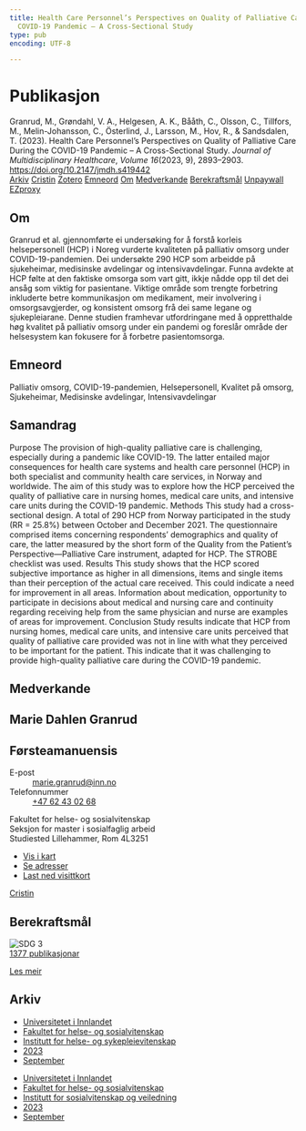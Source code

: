 ```yaml
---
title: Health Care Personnel’s Perspectives on Quality of Palliative Care During the
  COVID-19 Pandemic – A Cross-Sectional Study
type: pub
encoding: UTF-8

---
```

<h1>Publikasjon</h1>
<article id="csl-bib-container-2CFZPJP8" class="csl-bib-container">
  <div class="csl-bib-body"> <div class="csl-entry">Granrud, M., Grøndahl, V. A., Helgesen, A. K., Bååth, C., Olsson, C., Tillfors, M., Melin-Johansson, C., Österlind, J., Larsson, M., Hov, R., &#38; Sandsdalen, T. (2023). Health Care Personnel’s Perspectives on Quality of Palliative Care During the COVID-19 Pandemic – A Cross-Sectional Study. <i>Journal of Multidisciplinary Healthcare</i>, <i>Volume 16</i>(2023, 9), 2893–2903. <a href="https://doi.org/10.2147/jmdh.s419442">https://doi.org/10.2147/jmdh.s419442</a></div> </div>
  <div class="csl-bib-buttons">
    <a href="#taxonomy-article-2CFZPJP8" alt="archive" class="csl-bib-button">Arkiv</a>
    <a href="https://app.cristin.no/results/show.jsf?id=2180015" alt="Cristin" class="csl-bib-button">Cristin</a>
    <a href="http://zotero.org/groups/5881554/items/2CFZPJP8" alt="Zotero" class="csl-bib-button">Zotero</a>
    <a href="#keywords-article-2CFZPJP8" alt="keywords" class="csl-bib-button">Emneord</a>
    <a href="#about-article-2CFZPJP8" alt="about_pub" class="csl-bib-button">Om</a>
    <a href="#contributors-article-2CFZPJP8" alt="contributors" class="csl-bib-button">Medverkande</a>
    <a href="#sdg-article-2CFZPJP8" alt="sdg" class="csl-bib-button">Berekraftsmål</a>
    <a href="https://www.dovepress.com/getfile.php?fileID=93101" alt="Unpaywall" class="csl-bib-button">Unpaywall</a>
    <a href="https://www.dovepress.com/getfile.php?fileID=93101" alt="EZproxy" class="csl-bib-button">EZproxy</a>
  </div>
  <div id="csl-bib-meta-container-2CFZPJP8"></div>
</article>
<div id="csl-bib-meta-2CFZPJP8" class="csl-bib-meta">
  <article id="about-article-2CFZPJP8" class="about_pub-article">
    <h1>Om</h1>
    Granrud et al. gjennomførte ei undersøking for å forstå korleis helsepersonell (HCP) i Noreg vurderte kvaliteten på palliativ omsorg under COVID-19-pandemien. Dei undersøkte 290 HCP som arbeidde på sjukeheimar, medisinske avdelingar og intensivavdelingar. Funna avdekte at HCP følte at den faktiske omsorga som vart gitt, ikkje nådde opp til det dei ansåg som viktig for pasientane. Viktige område som trengte forbetring inkluderte betre kommunikasjon om medikament, meir involvering i omsorgsavgjerder, og konsistent omsorg frå dei same legane og sjukepleiarane. Denne studien framhevar utfordringane med å oppretthalde høg kvalitet på palliativ omsorg under ein pandemi og foreslår område der helsesystem kan fokusere for å forbetre pasientomsorga.
  </article>
  <article id="keywords-article-2CFZPJP8" class="keywords-article">
    <h1>Emneord</h1>
    Palliativ omsorg, COVID-19-pandemien, Helsepersonell, Kvalitet på omsorg, Sjukeheimar, Medisinske avdelingar, Intensivavdelingar
  </article>
  <article id="abstract-article-2CFZPJP8" class="abstract-article">
    <h1>Samandrag</h1>
    Purpose The provision of high-quality palliative care is challenging, especially during a pandemic like COVID-19. The latter entailed major consequences for health care systems and health care personnel (HCP) in both specialist and community health care services, in Norway and worldwide. The aim of this study was to explore how the HCP perceived the quality of palliative care in nursing homes, medical care units, and intensive care units during the COVID-19 pandemic. Methods This study had a cross-sectional design. A total of 290 HCP from Norway participated in the study (RR = 25.8%) between October and December 2021. The questionnaire comprised items concerning respondents’ demographics and quality of care, the latter measured by the short form of the Quality from the Patient’s Perspective—Palliative Care instrument, adapted for HCP. The STROBE checklist was used. Results This study shows that the HCP scored subjective importance as higher in all dimensions, items and single items than their perception of the actual care received. This could indicate a need for improvement in all areas. Information about medication, opportunity to participate in decisions about medical and nursing care and continuity regarding receiving help from the same physician and nurse are examples of areas for improvement. Conclusion Study results indicate that HCP from nursing homes, medical care units, and intensive care units perceived that quality of palliative care provided was not in line with what they perceived to be important for the patient. This indicate that it was challenging to provide high-quality palliative care during the COVID-19 pandemic.
  </article>
  <article id="contributors-article-2CFZPJP8" class="contributors-article">
    <h1>Medverkande</h1>
    <div class="personas"> <div class="vrtx-hinn-person-card"> <div class="photo"> <i class="lar la-user-circle missing-person"></i> </div> <div class="info"> <hgroup><h1>Marie Dahlen Granrud</h1> <h2>Førsteamanuensis</h2> </hgroup><dl> <dt>E-post</dt> <dd> <a href="mailto:marie.granrud@inn.no">marie.granrud@inn.no</a> </dd> <dt>Telefonnummer</dt> <dd><a href="tel:+4762430268"> +47 62 43 02 68 </a></dd> </dl> <p> Fakultet for helse- og sosialvitenskap<br> Seksjon for master i sosialfaglig arbeid<br> Studiested Lillehammer, Rom 4L3251 </p> <ul class="vrtx-hinn-links"> <li><a href="https://www.google.com/maps?q=60.88177,11.53669">Vis i kart</a></li> <li><a href="https://www.inn.no/finn-en-ansatt/marie-granrud.html#vrtx-hinn-addresses">Se adresser</a></li> <li><a href="https://www.inn.no/finn-en-ansatt/marie-granrud.html?vrtx=vcf">Last ned visittkort</a></li> </ul> </div> </div> <a href="https://app.cristin.no/persons/show.jsf?id=606793" alt="Cristin URL" class="personas-cristin">Cristin</a> </div>
  </article>
  <article id="sdg-article-2CFZPJP8" class="sdg-article">
    <h1>Berekraftsmål</h1>
    <div class="sdg-container"><div id="sdg3" class="sdg">
        <img src="{{< params subfolder >}}images/sdg/sdg03_nn.png" class="image" alt="SDG 3">
        <div class="sdg-overlay">
          <a href="{{< params subfolder >}}nn/archive/?sdg=3#archive" class="sdg-publication-count"><span>1377</span> publikasjonar</a>
          <p><a href="https://fn.no/om-fn/fns-baerekraftsmaal/god-helse-og-livskvalitet?lang=nno-NO" class="sdg-read-more">Les meir</a></p>
        </div>
      </div></div>
  </article>
  <article id="taxonomy-article-2CFZPJP8" class="taxonomy-article">
    <h1>Arkiv</h1>
    <ul>
      <li><a href="{{< params subfolder >}}nn/archive/?key=3DCRN523">Universitetet i Innlandet</a></li>
      <li><a href="{{< params subfolder >}}nn/archive/?key=IDKFS3MX">Fakultet for helse- og sosialvitenskap</a></li>
      <li><a href="{{< params subfolder >}}nn/archive/?key=GTV4ECMZ">Institutt for helse- og sykepleievitenskap</a></li>
      <li><a href="{{< params subfolder >}}nn/archive/?key=RX9SDGSP">2023</a></li>
      <li><a href="{{< params subfolder >}}nn/archive/?key=HX8LEY2P">September</a></li>
    </ul>
    <ul>
      <li><a href="{{< params subfolder >}}nn/archive/?key=3DCRN523">Universitetet i Innlandet</a></li>
      <li><a href="{{< params subfolder >}}nn/archive/?key=IDKFS3MX">Fakultet for helse- og sosialvitenskap</a></li>
      <li><a href="{{< params subfolder >}}nn/archive/?key=CU4VFGCV">Institutt for sosialvitenskap og veiledning</a></li>
      <li><a href="{{< params subfolder >}}nn/archive/?key=A9PHNY6J">2023</a></li>
      <li><a href="{{< params subfolder >}}nn/archive/?key=73X9F6C3">September</a></li>
    </ul>
  </article>
</div>
